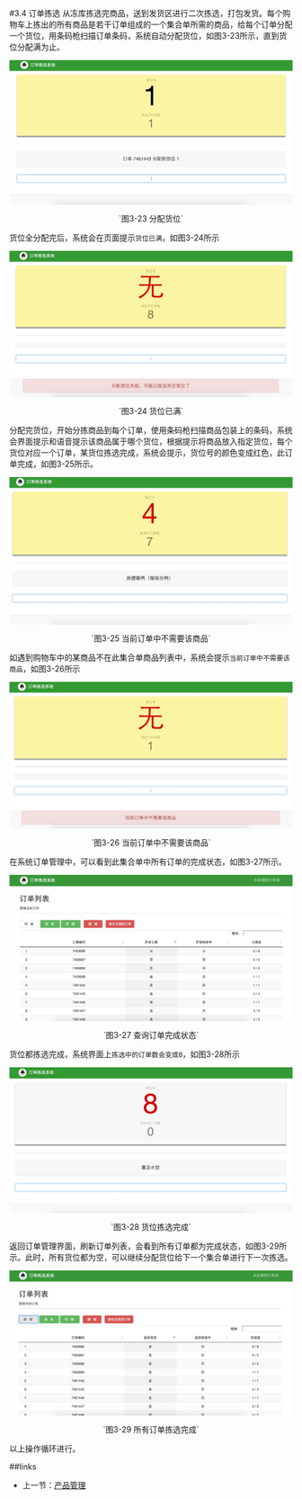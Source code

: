 #3.4 订单拣选
从冻库拣选完商品，送到发货区进行二次拣选，打包发货。每个购物车上拣出的所有商品是若干订单组成的一个集合单所需的商品，给每个订单分配一个货位，用条码枪扫描订单条码，系统自动分配货位，如图3-23所示，直到货位分配满为止。

<img src="images/货位分配.png" width = "" height = "" alt="拣选系统" align=center />
 <p align=center> `图3-23 分配货位` </p>

货位全分配完后，系统会在页面提示`货位已满`，如图3-24所示

<img src="images/货位已满.png" width = "" height = "" alt="拣选系统" align=center />
 <p align=center> `图3-24 货位已满` </p>

分配完货位，开始分拣商品到每个订单，使用条码枪扫描商品包装上的条码，系统会界面提示和语音提示该商品属于哪个货位，根据提示将商品放入指定货位，每个货位对应一个订单，某货位拣选完成，系统会提示，货位号的颜色变成红色，此订单完成，如图3-25所示。

<img src="images/单个订单拣选完成.png" width = "" height = "" alt="拣选系统" align=center />
 <p align=center> `图3-25 当前订单中不需要该商品` </p>

如遇到购物车中的某商品不在此集合单商品列表中，系统会提示`当前订单中不需要该商品`，如图3-26所示

<img src="images/当前订单不需要该产品.png" width = "" height = "" alt="拣选系统" align=center />
 <p align=center> `图3-26 当前订单中不需要该商品` </p>

在系统订单管理中，可以看到此集合单中所有订单的完成状态，如图3-27所示。

<img src="images/订单列表查看完成情况.png" width = "" height = "" alt="拣选系统" align=center />
 <p align=center> `图3-27 查询订单完成状态` </p>

货位都拣选完成，系统界面上`拣选中的订单数会变成0`，如图3-28所示

<img src="images/货位都拣选完成.png" width = "" height = "" alt="拣选系统" align=center />
 <p align=center> `图3-28 货位拣选完成` </p>

返回订单管理界面，刷新订单列表，会看到所有订单都为完成状态，如图3-29所示。此时，所有货位都为空，可以继续分配货位给下一个集合单进行下一次拣选。

<img src="images/订单列表中全部完成.png" width = "" height = "" alt="拣选系统" align=center />
 <p align=center> `图3-29 所有订单拣选完成` </p>


以上操作循环进行。

##links
+ 上一节：[产品管理](03.3.md)

